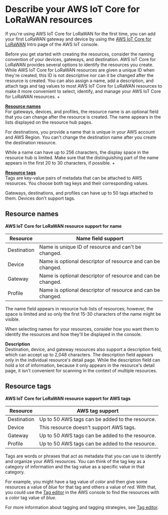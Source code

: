 # Describe your AWS IoT Core for LoRaWAN resources<a name="connect-iot-lorawan-describe-resource"></a>

If you're using AWS IoT Core for LoRaWAN for the first time, you can add your first LoRaWAN gateway and device by using the [AWS IoT Core for LoRaWAN](https://console.aws.amazon.com/iot/home#/wireless/landing) Intro page of the AWS IoT console\.

Before you get started with creating the resources, consider the naming convention of your devices, gateways, and destination\. AWS IoT Core for LoRaWAN provides several options to identify the resources you create\. While AWS IoT Core for LoRaWAN resources are given a unique ID when they're created, this ID is not descriptive nor can it be changed after the resource is created\. You can also assign a name, add a description, and attach tags and tag values to most AWS IoT Core for LoRaWAN resources to make it more convenient to select, identify, and manage your AWS IoT Core for LoRaWAN resources\. 
+ 

**[Resource names](#connect-iot-lorawan-describe-resource-names)**  
For gateways, devices, and profiles, the resource name is an optional field that you can change after the resource is created\. The name appears in the lists displayed on the resource hub pages\. 

  For destinations, you provide a name that is unique in your AWS account and AWS Region\. You can't change the destination name after you create the destination resource\.

  While a name can have up to 256 characters, the display space in the resource hub is limited\. Make sure that the distinguishing part of the name appears in the first 20 to 30 characters, if possible\.
+ 

**[Resource tags](#connect-iot-lorawan-describe-resource-tags)**  
Tags are key\-value pairs of metadata that can be attached to AWS resources\. You choose both tag keys and their corresponding values\.

  Gateways, destinations, and profiles can have up to 50 tags attached to them\. Devices don't support tags\. 

## Resource names<a name="connect-iot-lorawan-describe-resource-names"></a>


**AWS IoT Core for LoRaWAN resource support for name**  

|  Resource  |  Name field support  | 
| --- | --- | 
|  Destination  |  Name is unique ID of resource and can't be changed\.  | 
|  Device  |  Name is optional descriptor of resource and can be changed\.  | 
|  Gateway  |  Name is optional descriptor of resource and can be changed\.  | 
|  Profile  |  Name is optional descriptor of resource and can be changed\.  | 

The name field appears in resource hub lists of resources; however, the space is limited and so only the first 15\-30 characters of the name might be visible\.

When selecting names for your resources, consider how you want them to identify the resources and how they'll be displayed in the console\.

**Description**  
Destination, device, and gateway resources also support a description field, which can accept up to 2,048 characters\. The description field appears only in the individual resource's detail page\. While the description field can hold a lot of information, because it only appears in the resource's detail page, it isn't convenient for scanning in the context of multiple resources\.

## Resource tags<a name="connect-iot-lorawan-describe-resource-tags"></a>


**AWS IoT Core for LoRaWAN resource support for AWS tags**  

|  Resource  |  AWS tag support  | 
| --- | --- | 
|  Destination  |  Up to 50 AWS tags can be added to the resource\.  | 
|  Device  |  This resource doesn't support AWS tags\.  | 
|  Gateway  |  Up to 50 AWS tags can be added to the resource\.  | 
|  Profile  |  Up to 50 AWS tags can be added to the resource\.  | 

Tags are words or phrases that act as metadata that you can use to identify and organize your AWS resources\. You can think of the tag key as a category of information and the tag value as a specific value in that category\. 

For example, you might have a tag value of *color* and then give some resources a value of *blue* for that tag and others a value of *red*\. With that, you could use the [Tag editor](https://docs.aws.amazon.com/ARG/latest/userguide/tag-editor.html) in the AWS console to find the resources with a *color* tag value of *blue*\.

For more information about tagging and tagging strategies, see [Tag editor](https://docs.aws.amazon.com/ARG/latest/userguide/tag-editor.html)\.